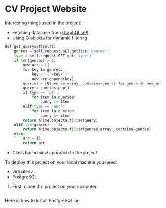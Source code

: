 # CV Project Website

Interesting things used in the project:

* Fetching database from [GraphQL API](https://github.com/PiotrKowalski/cv_project/blob/master/navbar/database/getting_a_test_probe.py)
* Using Q objects for dynamic filtering 
```python
def get_queryset(self):
    genres = self.request.GET.getlist('genres')
    type = self.request.GET.get('type')
    if len(genres) > 1:
        new_arr = []
        for key in genres:
            key = '{'+key+'}'
            new_arr.append(key)
        queries = [Q(genres_array__contains=genre) for genre in new_arr]
        query = queries.pop()
        if type == 'or':
            for item in queries:
                query |= item
        elif type == 'and':
            for item in queries:
                query &= item
        return Anime.objects.filter(query)
    elif len(genres) == 1:
        return Anime.objects.filter(genres_array__contains=genres)
    else:
        arr = []
        return arr
```
* Class based view approach to the project


To deploy this project on your local machine you need:
* virtualenv
* PostgreSQL

1. First, clone this project on your computer.
 ```
 
 ```
 
 Here is how to install PostgreSQL on 
